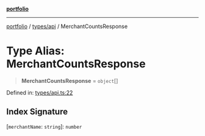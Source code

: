 [**portfolio**](../../../README.md)

***

[portfolio](../../../modules.md) / [types/api](../README.md) / MerchantCountsResponse

# Type Alias: MerchantCountsResponse

> **MerchantCountsResponse** = `object`[]

Defined in: [types/api.ts:22](https://github.com/tnorlund/Portfolio/blob/4e0c45627749364792348ff911c30399d3759e0e/portfolio/types/api.ts#L22)

## Index Signature

\[`merchantName`: `string`\]: `number`
